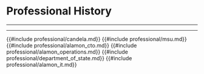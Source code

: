 # Professional History

---

---

{{#include professional/candela.md}}
{{#include professional/msu.md}}
{{#include professional/alamon_cto.md}}
{{#include professional/alamon_operations.md}}
{{#include professional/department_of_state.md}}
{{#include professional/alamon_it.md}}
